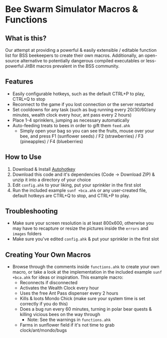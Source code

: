 # Bee Swarm Simulator Macros & Functions
## What is this?

Our attempt at providing a powerful & easily extensible / editable function list for BSS beekeepers to create their own macros. Additionally, an open-source alternative to potentially dangerous compiled executables or less-powerful JitBit macros prevalent in the BSS community.<br>

## Features
- Easily configurable hotkeys, such as the default CTRL+P to play, CTRL+Q to stop
- Reconnect to the game if you lost connection or the server restarted
- Set cooldowns for any task (such as bug running every 20/30/60/any minutes, wealth clock every hour, ant pass every 2 hours)
- Place 1-4 sprinklers, jumping as necessary automatically
- Auto-feeding treats to bees in order to gift them `feed.ahk`
  - Simply open your bag so you can see the fruits, mouse over your bee, and press F1 (sunflower seeds) / F2 (strawberries) / F3 (pineapples) / F4 (blueberries)

## How to Use

1. Download & Install [Autohotkey](https://www.autohotkey.com/)
2. Download this code and it's dependencies (Code -> Download ZIP) & unzip it into a directory of your choice
3. Edit `config.ahk` to your liking, put your sprinkler in the first slot
4. Run the included example `sunf +bca.ahk` or any user-created file, default hotkeys are CTRL+Q to stop, and CTRL+P to play.

## Troubleshooting
- Make sure your screen resolution is at least 800x600, otherwise you may have to recapture or resize the pictures inside the `errors` and `images` folders
- Make sure you've edited `config.ahk` & put your sprinkler in the first slot

## Creating Your Own Macros
- Browse through the comments inside `functions.ahk` to create your own macro, or take a look at the implementation in the included example `sunf +bca.ahk` for ideas or inspiration. This example macro:
    - Reconnects if disconnected
    - Activates the Wealth Clock every hour
    - Uses the free Ant Pass dispenser every 2 hours
    - Kills & loots Mondo Chick (make sure your system time is set correctly if you do this)
    - Does a bug run every 60 minutes, turning in polar bear quests & killing vicious bees on the way through
      - Note: See the warnings in `functions.ahk`
    - Farms in sunflower field if it's not time to grab clock/ant/mondo/bugs